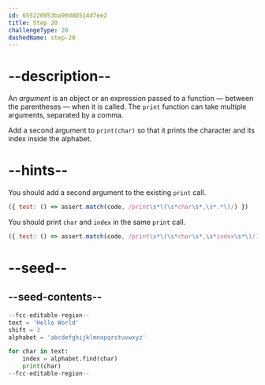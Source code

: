 ```yaml
---
id: 655220953ba90d80514d7ee2
title: Step 20
challengeType: 20
dashedName: step-20
---
```


# --description--

An *argument* is an object or an expression passed to a function — between the parentheses — when it is called. The `print` function can take multiple arguments, separated by a comma.

Add a second argument to `print(char)` so that it prints the character and its index inside the alphabet.

# --hints--

You should add a second argument to the existing `print` call.

```js
({ test: () => assert.match(code, /print\s*\(\s*char\s*,\s*.*\)/) })
```

You should print `char` and `index` in the same `print` call.

```js
({ test: () => assert.match(code, /print\s*\(\s*char\s*,\s*index\s*\)/) })
```

# --seed--

## --seed-contents--

```py
--fcc-editable-region--
text = 'Hello World'
shift = 3
alphabet = 'abcdefghijklmnopqrstuvwxyz'

for char in text:
    index = alphabet.find(char)
    print(char)
--fcc-editable-region--
```
